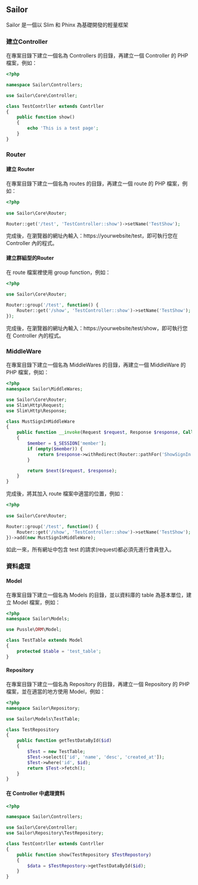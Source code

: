 ## Sailor
Sailor 是一個以 Slim 和 Phinx 為基礎開發的輕量框架

### 建立Controller

在專案目錄下建立一個名為 Controllers 的目錄，再建立一個 Controller 的 PHP 檔案，例如：

```php
<?php

namespace Sailor\Controllers;

use Sailor\Core\Controller;

class TestContrller extends Contrller 
{
    public function show()
    {
        echo 'This is a test page';
    }
} 
```

### Router

#### 建立 Router

在專案目錄下建立一個名為 routes 的目錄，再建立一個 route 的 PHP 檔案，例如：

```php
<?php
  
use Sailor\Core\Router;

Router::get('/test', 'TestController::show')->setName('TestShow');
```

完成後，在瀏覽器的網址內輸入：https://yourwebsite/test，即可執行您在 Controller 內的程式。

#### 建立群組型的Router

在 route 檔案裡使用 group function，例如：

```php
<?php
  
use Sailor\Core\Router;

Router::group('/test', function() {
    Router::get('/show', 'TestController::show')->setName('TestShow');
});
```

完成後，在瀏覽器的網址內輸入：https://yourwebsite/test/show，即可執行您在 Controller 內的程式。

### MiddleWare

在專案目錄下建立一個名為 MiddleWares 的目錄，再建立一個 MiddleWare 的 PHP 檔案，例如：

```php
<?php
namespace Sailor\MiddleWares;

use Sailor\Core\Router;
use Slim\Http\Request;
use Slim\Http\Response;

class MustSignInMiddleWare
{
    public function __invoke(Request $request, Response $response, Callable $next)
    {
        $member = $_SESSION['member'];
        if (empty($member)) {
            return $response->withRedirect(Router::pathFor('ShowSignIn'));
        }

        return $next($request, $response);
    }
}
```

完成後，將其加入 route 檔案中適當的位置，例如：

```php
<?php
  
use Sailor\Core\Router;

Router::group('/test', function() {
    Router::get('/show', 'TestController::show')->setName('TestShow');
})->add(new MustSignInMiddleWare);
```

如此一來，所有網址中包含 test 的請求(request)都必須先進行會員登入。

### 資料處理

#### Model

在專案目錄下建立一個名為 Models 的目錄，並以資料庫的 table 為基本單位，建立 Model 檔案，例如：

```php
<?php
namespace Sailor\Models;

use Pussle\ORM\Model;

class TestTable extends Model
{
    protected $table = 'test_table';
}
```

#### Repository

在專案目錄下建立一個名為 Repository 的目錄，再建立一個 Repository 的 PHP 檔案，並在適當的地方使用 Model，例如：

```php
<?php
namespace Sailor\Repository;

use Sailor\Models\TestTable;

class TestRepository
{
    public function getTestDataById($id)
    {
        $Test = new TestTable;
        $Test->select(['id', 'name', 'desc', 'created_at']);
        $Test->where('id', $id);
        return $Test->fetch();
    }
}
```

#### 在 Controller 中處理資料

```php
<?php

namespace Sailor\Controllers;

use Sailor\Core\Controller;
use Sailor\Repository\TestRepository;

class TestContrller extends Contrller 
{
    public function show(TestRepository $TestRepostory)
    {
        $data = $TestRepostory->getTestDataById($id);
    }
} 
```

